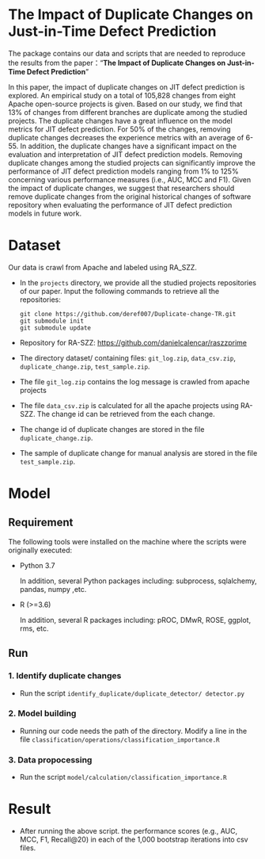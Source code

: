 # **The Impact of Duplicate Changes on Just-in-Time Defect Prediction**
The package contains our data and scripts that are needed to reproduce the results from the paper：“**The Impact of Duplicate Changes on Just-in-Time Defect Prediction**”

In this paper, the impact of duplicate changes on JIT defect prediction is explored. An empirical study on a total of 105,828 changes from eight Apache open-source projects is given. Based on our study, we find that 13% of changes from different branches are duplicate among the studied projects. The duplicate changes have a great influence on the model metrics for JIT defect prediction. For 50% of the changes, removing duplicate changes decreases the experience metrics with an average of 6-55. In addition, the duplicate changes have a significant impact on the evaluation and interpretation of JIT defect prediction models. Removing duplicate changes among the studied projects can significantly improve the performance of JIT defect prediction models ranging from 1% to 125% concerning various performance measures (i.e., AUC, MCC and F1). Given the impact of duplicate changes, we suggest that researchers should remove duplicate changes from the original historical changes of software repository when evaluating the performance of JIT defect prediction models in future work.

# **Dataset**
Our data is crawl from Apache and labeled using RA_SZZ.
* In the `projects` directory, we provide all the studied projects repositories of our paper. Input the following commands to retrieve all the repositories:

  ```
  git clone https://github.com/deref007/Duplicate-change-TR.git
  git submodule init
  git submodule update
  ```

* Repository for RA-SZZ: https://github.com/danielcalencar/raszzprime

* The directory dataset/ containing files: ``git_log.zip``, ``data_csv.zip``, ``duplicate_change.zip``, ``test_sample.zip``.

* The file ``git_log.zip`` contains the log message is crawled from apache projects

* The file ``data_csv.zip`` is calculated for all the apache projects using RA-SZZ. The change id can be retrieved from the each change.

* The change id of duplicate changes are stored in the file ``duplicate_change.zip``.

* The sample of duplicate change for manual analysis are stored in the file ``test_sample.zip``.

# **Model**
## **Requirement**
  The following tools were installed on the machine where the scripts were originally executed:
* Python 3.7
  
  In addition, several Python packages including: subprocess, sqlalchemy, pandas, numpy ,etc.
* R (>=3.6)

  In addition, several R packages including: pROC, DMwR, ROSE, ggplot, rms, etc.
## **Run**
### **1. Identify duplicate changes**
* Run the script ``identify_duplicate/duplicate_detector/ detector.py``
### **2. Model building**  
* Running our code needs the path of the directory. Modify a line in the file ``classification/operations/classification_importance.R``
### **3. Data propocessing**
* Run the script ``model/calculation/classification_importance.R``

# **Result** 
* After running the above script. the performance scores (e.g., AUC, MCC, F1, Recall@20) in each of the 1,000 bootstrap iterations into csv files.



